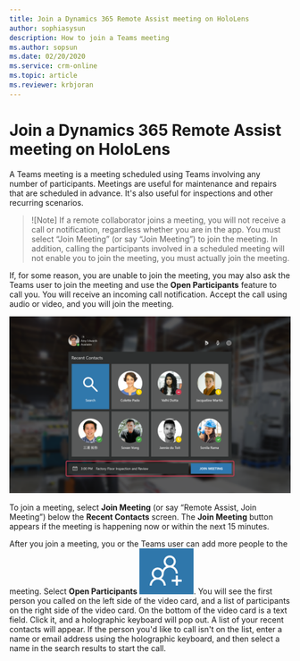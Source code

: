```yaml
---
title: Join a Dynamics 365 Remote Assist meeting on HoloLens
author: sophiasysun
description: How to join a Teams meeting
ms.author: sopsun
ms.date: 02/20/2020
ms.service: crm-online
ms.topic: article
ms.reviewer: krbjoran
---
```

# Join a Dynamics 365 Remote Assist meeting on HoloLens


A Teams meeting is a meeting scheduled using Teams involving any number of participants. Meetings are useful for maintenance and repairs that are scheduled in advance. It's also useful for inspections and other recurring scenarios.

> ![Note]
> If a remote collaborator joins a meeting, you will not receive a call or notification, regardless whether you are in the app. You must select “Join Meeting” (or say “Join Meeting”) to join the meeting. In addition, calling the participants involved in a scheduled meeting will not enable you to join the meeting, you must actually join the meeting. 

If, for some reason, you are unable to join the meeting, you may also ask the Teams user to join the meeting and use the **Open Participants** feature to call you. You will receive an incoming call notification. Accept the call using audio or video, and you will join the meeting. 

![JoinMeeting](media/HL2-01.00-meeting-notifcation.png "JoinMeeting")

To join a meeting, select **Join Meeting** (or say “Remote Assist, Join Meeting”) below the **Recent Contacts** screen. The **Join Meeting** button appears if the meeting is happening now or within the next 15 minutes.

After you join a meeting, you or the Teams user can add more people to the meeting. Select **Open Participants** ![OpenParticipants](media/RAHL_Participants.png "OpenParticipants"). You will see the first person you called on the left side of the video card, and a list of participants on the right side of the video card. On the bottom of the video card is a text field. Click it, and a holographic keyboard will pop out. A list of your recent contacts will appear. If the person you'd like to call isn't on the list, enter a name or email address using the holographic keyboard, and then select a name in the search results to start the call.
